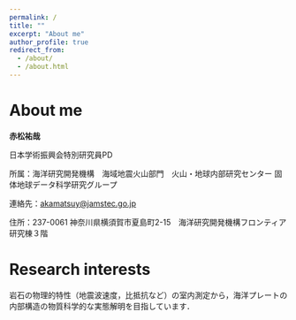 ```yaml
---
permalink: /
title: ""
excerpt: "About me"
author_profile: true
redirect_from: 
  - /about/
  - /about.html
---
```


# About me
**赤松祐哉**

日本学術振興会特別研究員PD

所属：海洋研究開発機構　海域地震火山部門　火山・地球内部研究センター 固体地球データ科学研究グループ

連絡先：akamatsuy@jamstec.go.jp

住所：237-0061 神奈川県横須賀市夏島町2-15　海洋研究開発機構フロンティア研究棟３階

# Research interests

岩石の物理的特性（地震波速度，比抵抗など）の室内測定から，海洋プレートの内部構造の物質科学的な実態解明を目指しています． 
